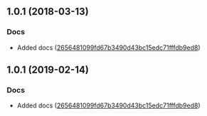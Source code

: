 <a name="1.0.1"></a>
## 1.0.1 (2018-03-13)


### Docs

* Added docs ([2656481099fd67b3490d43bc15edc71fffdb9ed8](https://github.com/advanced-rest-client/code-mirror-hint/commit/2656481099fd67b3490d43bc15edc71fffdb9ed8))



## 1.0.1 (2019-02-14)


### Docs

* Added docs ([2656481099fd67b3490d43bc15edc71fffdb9ed8](https://github.com/advanced-rest-client/code-mirror-hint/commit/2656481099fd67b3490d43bc15edc71fffdb9ed8))



